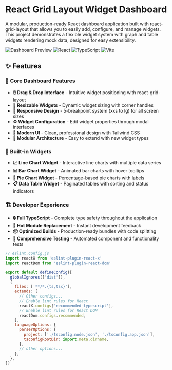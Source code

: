 # React Grid Layout Widget Dashboard

A modular, production-ready React dashboard application built with react-grid-layout that allows you to easily add, configure, and manage widgets. This project demonstrates a flexible widget system with graph and table widgets rendering mock data, designed for easy extensibility.

![Dashboard Preview](https://img.shields.io/badge/Status-Production%20Ready-brightgreen)
![React](https://img.shields.io/badge/React-18.2-blue)
![TypeScript](https://img.shields.io/badge/TypeScript-5.8-blue)
![Vite](https://img.shields.io/badge/Vite-4.5-purple)

## ✨ Features

### 🎯 Core Dashboard Features
- **🖱️ Drag & Drop Interface** - Intuitive widget positioning with react-grid-layout
- **📏 Resizable Widgets** - Dynamic widget sizing with corner handles
- **📱 Responsive Design** - 5-breakpoint system (xxs to lg) for all screen sizes
- **⚙️ Widget Configuration** - Edit widget properties through modal interfaces
- **🎨 Modern UI** - Clean, professional design with Tailwind CSS
- **🔧 Modular Architecture** - Easy to extend with new widget types

### 🧩 Built-in Widgets
- **📈 Line Chart Widget** - Interactive line charts with multiple data series
- **📊 Bar Chart Widget** - Animated bar charts with hover tooltips
- **🥧 Pie Chart Widget** - Percentage-based pie charts with labels
- **📋 Data Table Widget** - Paginated tables with sorting and status indicators

### 🏗️ Developer Experience
- **🔒 Full TypeScript** - Complete type safety throughout the application
- **🚀 Hot Module Replacement** - Instant development feedback
- **📦 Optimized Builds** - Production-ready bundles with code splitting
- **🧪 Comprehensive Testing** - Automated component and functionality tests

```js
// eslint.config.js
import reactX from 'eslint-plugin-react-x'
import reactDom from 'eslint-plugin-react-dom'

export default defineConfig([
  globalIgnores(['dist']),
  {
    files: ['**/*.{ts,tsx}'],
    extends: [
      // Other configs...
      // Enable lint rules for React
      reactX.configs['recommended-typescript'],
      // Enable lint rules for React DOM
      reactDom.configs.recommended,
    ],
    languageOptions: {
      parserOptions: {
        project: ['./tsconfig.node.json', './tsconfig.app.json'],
        tsconfigRootDir: import.meta.dirname,
      },
      // other options...
    },
  },
])
```
